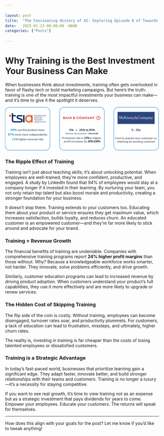 ```yaml
---

layout: post
title:  "The Fascinating History of AI: Exploring Episode 0 of Towards AI"
date:   2025-01-23 00:00:00 -0600
categories: ["Posts"] 

---
```



# Why Training is the Best Investment Your Business Can Make 

When businesses think about investments, training often gets overlooked in favor of flashy tech or bold marketing campaigns. But here’s the truth: training is one of the most impactful investments your business can make—and it’s time to give it the spotlight it deserves.  

![training roi](/images/2025/training-roi-stats.png)



### **The Ripple Effect of Training**  
Training isn’t just about teaching skills; it’s about unlocking potential. When employees are well-trained, they’re more confident, productive, and engaged. A study by LinkedIn found that 94% of employees would stay at a company longer if it invested in their learning. By nurturing your team, you not only retain top talent but also boost morale and productivity, creating a stronger foundation for your business.  

It doesn’t stop there. Training extends to your customers too. Educating them about your product or service ensures they get maximum value, which increases satisfaction, builds loyalty, and reduces churn. An educated customer is an empowered customer—and they’re far more likely to stick around and advocate for your brand.  

### **Training = Revenue Growth**  
The financial benefits of training are undeniable. Companies with comprehensive training programs report **24% higher profit margins** than those without. Why? Because a knowledgeable workforce works smarter, not harder. They innovate, solve problems efficiently, and drive growth.  

Similarly, customer education programs can lead to increased revenue by driving product adoption. When customers understand your product’s full capabilities, they use it more effectively and are more likely to upgrade or renew services.  

### **The Hidden Cost of Skipping Training**  
The flip side of the coin is costly. Without training, employees can become disengaged, turnover rates soar, and productivity plummets. For customers, a lack of education can lead to frustration, missteps, and ultimately, higher churn rates.  

The reality is, investing in training is far cheaper than the costs of losing talented employees or dissatisfied customers.  

### **Training is a Strategic Advantage**  
In today’s fast-paced world, businesses that prioritize learning gain a significant edge. They adapt faster, innovate better, and build stronger relationships with their teams and customers. Training is no longer a luxury—it’s a necessity for staying competitive.  

If you want to see real growth, it’s time to view training not as an expense but as a strategic investment that pays dividends for years to come. Empower your employees. Educate your customers. The returns will speak for themselves.  

---  

How does this align with your goals for the post? Let me know if you’d like to tweak anything!